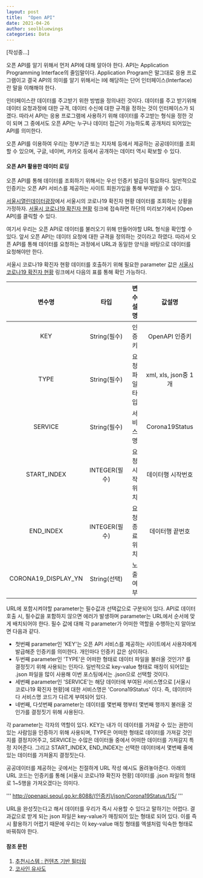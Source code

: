 ```yaml
---
layout: post
title:  "Open API"
date: 2021-04-26
author: seolbluewings
categories: Data
---
```


[작성중...]

오픈 API를 알기 위해서 먼저 API에 대해 알아야 한다. API는 Application Programming Interface의 줄임말이다. Application Program은 말그대로 응용 프로그램이고 결국 API의 의미를 알기 위해서는 I에 해당하는 단어 인터페이스(Interface)란 말을 이해해야 한다.

인터페이스란 데이터를 주고받기 위한 방법을 정의내린 것이다. 데이터를 주고 받기위해 데이터 요청과정에 대한 규격, 데이터 수신에 대한 규격을 정하는 것이 인터페이스가 되겠다. 따라서 API는 응용 프로그램에 사용하기 위해 데이터를 주고받는 형식을 정한 것이 되며 그 중에서도 오픈 API는 누구나 데이터 접근이 가능하도록 공개처리 되어있는 API를 의미한다.

오픈 API를 이용하여 우리는 정부기관 또는 지자체 등에서 제공하는 공공데이터를 조회할 수 있으며, 구글, 네이버, 카카오 등에서 공개하는 데이터 역시 확보할 수 있다.

#### 오픈 API 활용한 데이터 로딩

오픈 API를 통해 데이터를 조회하기 위해서는 우선 인증키 발급이 필요하다. 일반적으로 인증키는 오픈 API 서비스를 제공하는 사이트 회원가입을 통해 부여받을 수 있다.

[서울시열린데이터광장](https://data.seoul.go.kr/)에서 서울시의 코로나19 확진자 현황 데이터를 조회하는 상황을 가정하자. [서울시 코로나19 확진자 현황](http://data.seoul.go.kr/dataList/OA-20279/S/1/datasetView.do) 링크에 접속하면 하단의 미리보기에서 [Open API]를 클릭할 수 있다.

여기서 우리는 오픈 API로 데이터를 불러오기 위해 만들어야할 URL 형식을 확인할 수 있다. 앞서 오픈 API는 데이터 요청에 대한 규격을 정의하는 것이라고 하였다. 따라서 오픈 API를 통해 데이터를 요청하는 과정에서 URL과 동일한 양식을 바탕으로 데이터를 요청해야만 한다.

서울시 코로나19 확진자 현황 데이터를 호출하기 위해 필요한 parameter 값은 [서울시 코로나19 확진자 현황](http://data.seoul.go.kr/dataList/OA-20279/S/1/datasetView.do) 링크에서 다음의 표를 통해 확인 가능하다.

|변수명|타입|변수설명|값설명|
|:---:|:---:|:---:|:---:|
|KEY|String(필수)|인증키|OpenAPI 인증키|
|TYPE|String(필수)|요청파일타입|xml, xls, json중 1개|
|SERVICE|String(필수)|서비스명|Corona19Status|
|START_INDEX|INTEGER(필수)|요청시작위치|데이터행 시작번호|
|END_INDEX|INTEGER(필수)|요청종료위치|데이터행 끝번호|
|CORONA19_DISPLAY_YN|String(선택)|노출여부||

URL에 포함시켜야할 parameter는 필수값과 선택값으로 구분되어 있다. API로 데이터 호출 시, 필수값을 포함하지 않으면 에러가 발생하며 parameter는 URL에서 순서에 맞게 배치되어야 한다. 필수 값에 대해 각 parameter가 어떠한 역할을 수행하는지 알아보면 다음과 같다.

- 첫번째 parameter인 'KEY'는 오픈 API 서비스를 제공하는 사이트에서 사용자에게 발급해준 인증키를 의미한다. 개인마다 인증키 값은 상이하다.
- 두번째 parameter인 'TYPE'은 어떠한 형태로 데이터 파일을 불러올 것인가? 를 결정짓기 위해 사용되는 인자다. 일반적으로 key-value 형태로 매칭이 되어있는 .json 파일을 많이 사용해 이번 포스팅에서는 .json으로 선택할 것이다.
- 세번째 parameter인 'SERVICE'는 해당 데이터에 부여된 서비스명으로 [서울시 코로나19 확진자 현황]에 대한 서비스명은 'Corona19Status' 이다. 즉, 데이터마다 서비스명 코드가 다르게 부여되어 있다.
- 네번째, 다섯번째 parameter는 데이터를 몇번째 행부터 몇번째 행까지 불러올 것인가를 결정짓기 위해 사용된다.

각 parameter는 각자의 역할이 있다. KEY는 내가 이 데이터를 가져갈 수 있는 권한이 있는 사람임을 인증하기 위해 사용되며, TYPE은 어떠한 형태로 데이터를 가져갈 것인지를 결정지어주고, SERVICE는 수많은 데이터들 중에서 어떠한 데이터를 가져갈지 특정 지어준다. 그리고 START_INDEX, END_INDEX는 선택한 데이터에서 몇번째 줄에 있는 데이터를 가져올지 결정짓는다.

공공데이터를 제공하는 곳에서는 친절하게 URL 작성 예시도 올려놓아준다. 아래의 URL 코드는 인증키를 통해 [서울시 코로나19 확진자 현황] 데이터를 .json 파일의 형태로 1~5행을 가져오겠다는 의미다.

'''
http://openapi.seoul.go.kr:8088/(인증키)/json/Corona19Status/1/5/
'''

URL을 완성짓는다고 해서 데이터를 우리가 즉시 사용할 수 있다고 말하기는 어렵다. 결과값으로 받게 되는 json 파일은 key-value가 매칭되어 있는 형태로 되어 있다. 이를 즉시 활용하기 어렵기 때문에 우리는 이 key-value 매칭 형태를 엑셀처럼 익숙한 형태로 바꿔줘야 한다.







#### 참조 문헌
1. [추천시스템 : 컨텐츠 기반 필터링](https://skyeong.net/265) <br>
2. [코사인 유사도](https://wikidocs.net/24603)
